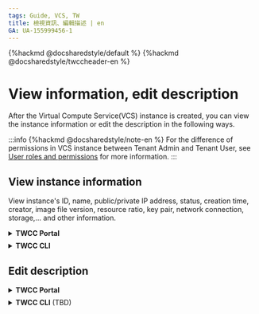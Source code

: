 ```yaml
---
tags: Guide, VCS, TW
title: 檢視資訊、編輯描述 | en
GA: UA-155999456-1
---
```


{%hackmd @docsharedstyle/default %}
{%hackmd @docsharedstyle/twccheader-en %}

# View information, edit description

After the Virtual Compute Service(VCS) instance is created, you can view the instance information or edit the description in the following ways.


:::info
{%hackmd @docsharedstyle/note-en %}
For the difference of permissions in VCS instance between Tenant Admin and Tenant User, see [<ins>User roles and permissions</ins>](https://man.twcc.ai/@twccdocs/role-main-en/https%3A%2F%2Fman.twcc.ai%2F%40twccdocs%2Frole-compute-en#虛擬運算服務) for more information.
:::

## View instance information

View instance's ID, name, public/private IP address, status, creation time, creator, image file version, resource ratio, key pair, network connection, storage,... and other information.


<!-- UI start -->

<details class="docspoiler">

<summary><b>TWCC Portal</b></summary>

<br>

* Enter the VCS Instance Management page, you can view the list information of all created instance: **ID**, **Name**, **Public IP**, **State**, **Created at** and **Created by**.
* Enter keywords in the "**Search**" column to filter out the results that meet the specific criteria in the column of the list.

![](https://cos.twcc.ai/SYS-MANUAL/uploads/upload_2e0c048d62bfeb71574d268dd42ddb03.png)


:::warning
<i class="fa fa-lightbulb-o fa-20" aria-hidden="true"></i> **Hint:** The last created instance is listed at the top. Click the column name at the top to change the order.
:::

- Enter the detailed data configuration page to view more detailed information: **Basics**, **Details**, **Networks & Connection**, **Storage (Data Disk)**.

![](https://cos.twcc.ai/SYS-MANUAL/uploads/upload_cfcab413d832e81aa8729be0de6083f7.png)

</details>

<!-- Space -->

<div style="height:8px"></div>

<!-- CLI start -->

<details class="docspoiler">
<summary><b>TWCC CLI</b></summary>

<br>

- View instance's ID, name, creation time, and status.

```
$ twccli ls vcs
```

![](https://cos.twcc.ai/SYS-MANUAL/uploads/upload_b59214e6a5aa3939d5e679b2b43761eb.png)

- View all VCS instance under the project **(only for Tenant Admin)**

```bash
$ twccli ls vcs -all
```

</details>

## Edit description

<!-- UI start -->

<details class="docspoiler">

<summary><b>TWCC Portal</b></summary>

<br>

* Go to the **VCS Instance Details** page, click "<i class="fa fa-pencil" aria-hidden="true"></i>" to edit and add the description of the VCS instance content to distinguish different VCS instance.

![](https://cos.twcc.ai/SYS-MANUAL/uploads/upload_45e2bcecf48c8eb635f475cbc2689a4c.png)


- Enter the detailed data configuration page to view more detailed information: **Basics**, **Details**, **Networks & Connection**, **Storage (Data Disk)**.



![](https://cos.twcc.ai/SYS-MANUAL/uploads/upload_cfcab413d832e81aa8729be0de6083f7.png)

</details>

<!-- Space -->

<div style="height:8px"></div>

<!-- CLI start -->

<details class="docspoiler">
<summary><b>TWCC CLI</b> (TBD) </summary>

<br>

</details>


